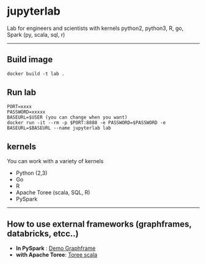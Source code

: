 # jupyterlab
Lab for engineers and scientists with kernels python2, python3, R, go, Spark (py, scala, sql, r)

-----
## Build image
    docker build -t lab .
    
## Run lab
    PORT=xxxx
    PASSWORD=xxxxx
    BASEURL=$USER (you can change when you want)
    docker run -it --rm -p $PORT:8888 -e PASSWORD=$PASSWORD -e BASEURL=$BASEURL --name jupyterlab lab
    
## kernels
You can work with a variety of kernels
- Python (2,3)
- Go
- R
- Apache Toree (scala, SQL, R)
- PySpark 

-----

## How to use external frameworks (graphframes, databricks, etcc..)

-  **In PySpark** :  [Demo Graphframe](https://github.com/robertoNdams/jupyterlab/blob/master/DemoGraphframeIPY.pdf)
-  **with Apache Toree**: [Toree scala](https://github.com/robertoNdams/jupyterlab/blob/master/ToreeScala.pdf)  


